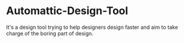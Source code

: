 # Automattic-Design-Tool

It's a design tool trying to help designers design faster and aim to take charge of the boring part of design.
